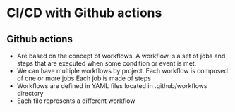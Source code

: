 # CI/CD with Github actions

## Github actions
- Are based on the concept of workflows.
A workflow is a set of jobs and steps that are executed when some condition or event is met.
- We can have multiple workflows by project.
Each workflow is composed of one or more jobs
Each job is made of steps
- Workflows are defined in YAML files located in .github/workflows directory
- Each file represents a different workflow